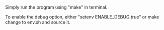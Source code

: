 Simply run the program using "make" in terminal.

To enable the debug option, either "setenv ENABLE_DEBUG true" or make change to env.sh and source it.
